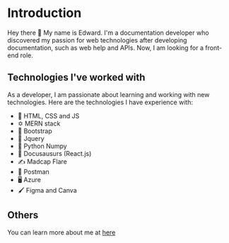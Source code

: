 # Introduction

Hey there 👋 My name is Edward. I'm a documentation developer who discovered my passion for web technologies after developing documentation, such as web help and APIs. Now, I am looking for a front-end role.

## Technologies I've worked with

As a developer, I am passionate about learning and working with new technologies. Here are the technologies I have experience with:

- 📄 HTML, CSS and JS
- ✡️ MERN stack
- 🚀 Bootstrap
- 🔘 Jquery
- 🐍 Python Numpy
- 🐊 Docusausurs (React.js)
- ✍️ Madcap Flare
- 📩 Postman
- 🖥️ Azure
- 🖌️ Figma and Canva

## Others

You can learn more about me at [here](https://eo33.github.io/)
